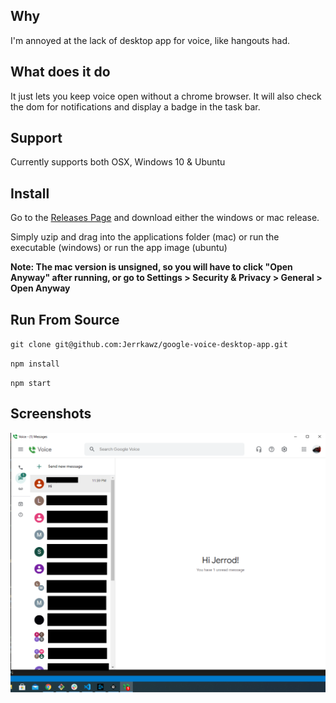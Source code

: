 ## Why
I'm annoyed at the lack of desktop app for voice, like hangouts had.

## What does it do
It just lets you keep voice open without a chrome browser. It will also check the dom for notifications and display a badge in the task bar.

## Support
Currently supports both OSX, Windows 10 & Ubuntu 

## Install
Go to the [Releases Page](https://github.com/Jerrkawz/google-voice-desktop-app/releases) and download either the windows or mac release.

Simply uzip and drag into the applications folder (mac) or run the executable (windows) or run the app image (ubuntu) 

**Note: The mac version is unsigned, so you will have to click "Open Anyway" after running, or go to Settings > Security & Privacy > General > Open Anyway**

## Run From Source
`git clone git@github.com:Jerrkawz/google-voice-desktop-app.git`

`npm install`

`npm start`

## Screenshots
![Windows](/images/windows.png?raw=true")

